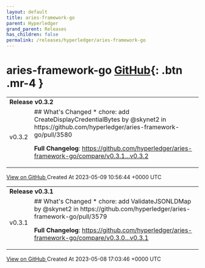```yaml
---
layout: default
title: aries-framework-go
parent: Hyperledger
grand_parent: Releases
has_children: false
permalink: /releases/hyperledger/aries-framework-go
---
```


# aries-framework-go <span class="fs-3 right-align">[GitHub](https://github.com/hyperledger/aries-framework-go){: .btn .mr-4 }</span>


<div>
    <table>
        <tr>
            <td colspan="2">
                <b>
                    Release v0.3.2
                </b>
            </td>
        </tr>
        <tr>
            <td>
                <span class="chip">
                    v0.3.2
                </span>
            </td>
            <td>
                ## What's Changed
* chore: add CreateDisplayCredentialBytes by @skynet2 in https://github.com/hyperledger/aries-framework-go/pull/3580


**Full Changelog**: https://github.com/hyperledger/aries-framework-go/compare/v0.3.1...v0.3.2
            </td>
        </tr>
    </table>
    <a href="https://github.com/hyperledger/aries-framework-go/releases/tag/v0.3.2" class=".btn">
        View on GitHub
    </a>
    <span class="right-align">
        Created At 2023-05-09 10:56:44 +0000 UTC
    </span>
</div>

<div>
    <table>
        <tr>
            <td colspan="2">
                <b>
                    Release v0.3.1
                </b>
            </td>
        </tr>
        <tr>
            <td>
                <span class="chip">
                    v0.3.1
                </span>
            </td>
            <td>
                ## What's Changed
* chore: add ValidateJSONLDMap by @skynet2 in https://github.com/hyperledger/aries-framework-go/pull/3579


**Full Changelog**: https://github.com/hyperledger/aries-framework-go/compare/v0.3.0...v0.3.1
            </td>
        </tr>
    </table>
    <a href="https://github.com/hyperledger/aries-framework-go/releases/tag/v0.3.1" class=".btn">
        View on GitHub
    </a>
    <span class="right-align">
        Created At 2023-05-08 17:03:46 +0000 UTC
    </span>
</div>

